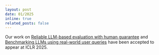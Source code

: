 ```yaml
---
layout: post
date: 01/2025
inline: true
related_posts: false
---
```


Our work on [Reliable LLM-based evaluation with human guarantee](https://arxiv.org/abs/2407.18370) and [Benchmarking LLMs using real-world user queries](https://arxiv.org/abs/2406.04770) have been accepted to appear at ICLR 2025. 